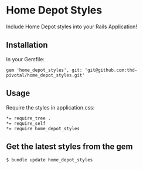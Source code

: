 # Home Depot Styles

Include Home Depot styles into your Rails Application!

## Installation

In your Gemfile:
```
gem 'home_depot_styles', git: 'git@github.com:thd-pivotal/home_depot_styles.git'
```

## Usage

Require the styles in application.css:

```
*= require_tree .
*= require_self
*= require home_depot_styles
```

## Get the latest styles from the gem

```
$ bundle update home_depot_styles
```
